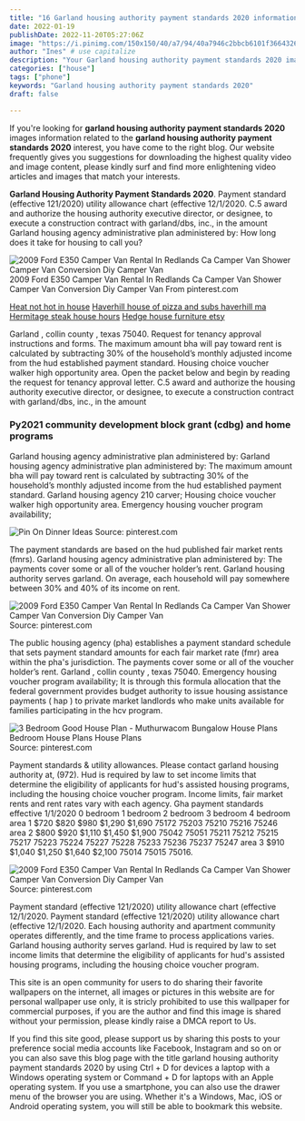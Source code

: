 ```yaml
---
title: "16 Garland housing authority payment standards 2020 information"
date: 2022-01-19
publishDate: 2022-11-20T05:27:06Z
image: "https://i.pinimg.com/150x150/40/a7/94/40a7946c2bbcb6101f366432671424e1.jpg"
author: "Ines" # use capitalize
description: "Your Garland housing authority payment standards 2020 images are ready. Garland housing authority payment standards 2020 are a topic that is being searched for and liked by netizens now. You can Get the Garland housing authority payment standards 2020 files here. Get all free photos."
categories: ["house"]
tags: ["phone"]
keywords: "Garland housing authority payment standards 2020"
draft: false

---
```


If you're looking for **garland housing authority payment standards 2020** images information related to the **garland housing authority payment standards 2020** interest, you have come to the right  blog.  Our website frequently  gives you  suggestions  for downloading  the highest  quality video and image  content, please kindly surf and find more enlightening video articles and images  that match your interests.

**Garland Housing Authority Payment Standards 2020**. Payment standard (effective 121/2020) utility allowance chart (effective 12/1/2020. C.5 award and authorize the housing authority executive director, or designee, to execute a construction contract with garland/dbs, inc., in the amount Garland housing agency administrative plan administered by: How long does it take for housing to call you?

![2009 Ford E350 Camper Van Rental In Redlands Ca Camper Van Shower Camper Van Conversion Diy Camper Van](https://i.pinimg.com/736x/c1/2e/60/c12e60eec4c6e034e593e256c86d95ff.jpg "2009 Ford E350 Camper Van Rental In Redlands Ca Camper Van Shower Camper Van Conversion Diy Camper Van")
2009 Ford E350 Camper Van Rental In Redlands Ca Camper Van Shower Camper Van Conversion Diy Camper Van From pinterest.com

[Heat not hot in house](/heat-not-hot-in-house/)
[Haverhill house of pizza and subs haverhill ma](/haverhill-house-of-pizza-and-subs-haverhill-ma/)
[Hermitage steak house hours](/hermitage-steak-house-hours/)
[Hedge house furniture etsy](/hedge-house-furniture-etsy/)

Garland , collin county , texas 75040. Request for tenancy approval instructions and forms. The maximum amount bha will pay toward rent is calculated by subtracting 30% of the household’s monthly adjusted income from the hud established payment standard. Housing choice voucher walker high opportunity area. Open the packet below and begin by reading the request for tenancy approval letter. C.5 award and authorize the housing authority executive director, or designee, to execute a construction contract with garland/dbs, inc., in the amount

### Py2021 community development block grant (cdbg) and home programs

Garland housing agency administrative plan administered by: Garland housing agency administrative plan administered by: The maximum amount bha will pay toward rent is calculated by subtracting 30% of the household’s monthly adjusted income from the hud established payment standard. Garland housing agency 210 carver; Housing choice voucher walker high opportunity area. Emergency housing voucher program availability;


![Pin On Dinner Ideas](https://i.pinimg.com/originals/80/60/94/8060946351ed5d647ebc1885557d1b95.jpg "Pin On Dinner Ideas")
Source: pinterest.com

The payment standards are based on the hud published fair market rents (fmrs). Garland housing agency administrative plan administered by: The payments cover some or all of the voucher holder’s rent. Garland housing authority serves garland. On average, each household will pay somewhere between 30% and 40% of its income on rent.

![2009 Ford E350 Camper Van Rental In Redlands Ca Camper Van Shower Camper Van Conversion Diy Camper Van](https://i.pinimg.com/736x/c1/2e/60/c12e60eec4c6e034e593e256c86d95ff.jpg "2009 Ford E350 Camper Van Rental In Redlands Ca Camper Van Shower Camper Van Conversion Diy Camper Van")
Source: pinterest.com

The public housing agency (pha) establishes a payment standard schedule that sets payment standard amounts for each fair market rate (fmr) area within the pha&#039;s jurisdiction. The payments cover some or all of the voucher holder’s rent. Garland , collin county , texas 75040. Emergency housing voucher program availability; It is through this formula allocation that the federal government provides budget authority to issue housing assistance payments ( hap ) to private market landlords who make units available for families participating in the hcv program.

![3 Bedroom Good House Plan - Muthurwacom Bungalow House Plans Bedroom House Plans House Plans](https://i.pinimg.com/736x/11/3d/fe/113dfe06f186b4d4f4a637c753f6fe11.jpg "3 Bedroom Good House Plan - Muthurwacom Bungalow House Plans Bedroom House Plans House Plans")
Source: pinterest.com

Payment standards &amp; utility allowances. Please contact garland housing authority at, (972). Hud is required by law to set income limits that determine the eligibility of applicants for hud&#039;s assisted housing programs, including the housing choice voucher program. Income limits, fair market rents and rent rates vary with each agency. Gha payment standards effective 1/1/2020 0 bedroom 1 bedroom 2 bedroom 3 bedroom 4 bedroom area 1 $720 $820 $980 $1,290 $1,690 75172 75203 75210 75216 75246 area 2 $800 $920 $1,110 $1,450 $1,900 75042 75051 75211 75212 75215 75217 75223 75224 75227 75228 75233 75236 75237 75247 area 3 $910 $1,040 $1,250 $1,640 $2,100 75014 75015 75016.

![2009 Ford E350 Camper Van Rental In Redlands Ca Camper Van Shower Camper Van Conversion Diy Camper Van](https://i.pinimg.com/150x150/40/a7/94/40a7946c2bbcb6101f366432671424e1.jpg "2009 Ford E350 Camper Van Rental In Redlands Ca Camper Van Shower Camper Van Conversion Diy Camper Van")
Source: pinterest.com

Payment standard (effective 121/2020) utility allowance chart (effective 12/1/2020. Payment standard (effective 121/2020) utility allowance chart (effective 12/1/2020. Each housing authority and apartment community operates differently, and the time frame to process applications varies. Garland housing authority serves garland. Hud is required by law to set income limits that determine the eligibility of applicants for hud&#039;s assisted housing programs, including the housing choice voucher program.

This site is an open community for users to do sharing their favorite wallpapers on the internet, all images or pictures in this website are for personal wallpaper use only, it is stricly prohibited to use this wallpaper for commercial purposes, if you are the author and find this image is shared without your permission, please kindly raise a DMCA report to Us.

If you find this site good, please support us by sharing this posts to your preference social media accounts like Facebook, Instagram and so on or you can also save this blog page with the title garland housing authority payment standards 2020 by using Ctrl + D for devices a laptop with a Windows operating system or Command + D for laptops with an Apple operating system. If you use a smartphone, you can also use the drawer menu of the browser you are using. Whether it's a Windows, Mac, iOS or Android operating system, you will still be able to bookmark this website.
